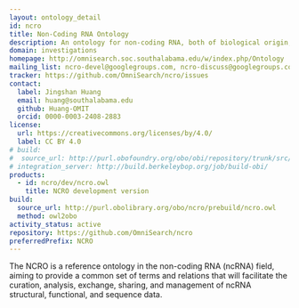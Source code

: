 ```yaml
---
layout: ontology_detail
id: ncro
title: Non-Coding RNA Ontology
description: An ontology for non-coding RNA, both of biological origin, and engineered.
domain: investigations
homepage: http://omnisearch.soc.southalabama.edu/w/index.php/Ontology
mailing_list: ncro-devel@googlegroups.com, ncro-discuss@googlegroups.com
tracker: https://github.com/OmniSearch/ncro/issues
contact:
  label: Jingshan Huang
  email: huang@southalabama.edu
  github: Huang-OMIT
  orcid: 0000-0003-2408-2883
license:
  url: https://creativecommons.org/licenses/by/4.0/
  label: CC BY 4.0
# build:
#  source_url: http://purl.obofoundry.org/obo/obi/repository/trunk/src/ontology/branches/
# integration_server: http://build.berkeleybop.org/job/build-obi/
products:
  - id: ncro/dev/ncro.owl
    title: NCRO development version
build:
  source_url: http://purl.obolibrary.org/obo/ncro/prebuild/ncro.owl
  method: owl2obo
activity_status: active
repository: https://github.com/OmniSearch/ncro
preferredPrefix: NCRO
---
```


The NCRO is a reference ontology in the non-coding RNA (ncRNA) field,
aiming to provide a common set of terms and relations that will
facilitate the curation, analysis, exchange, sharing, and management
of ncRNA structural, functional, and sequence data.
